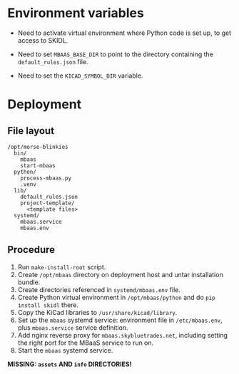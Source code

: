 # Environment variables

 - Need to activate virtual environment where Python code is set up,
   to get access to SKIDL.

 - Need to set `MBAAS_BASE_DIR` to point to the directory containing
   the `default_rules.json` file.

 - Need to set the `KICAD_SYMBOL_DIR` variable.


# Deployment

## File layout

```
/opt/morse-blinkies
  bin/
    mbaas
    start-mbaas
  python/
    process-mbaas.py
    .venv
  lib/
    default_rules.json
    project-template/
      <template files>
  systemd/
    mbaas.service
    mbaas.env
```

## Procedure

1. Run `make-install-root` script.
2. Create `/opt/mbaas` directory on deployment host and untar
   installation bundle.
3. Create directories referenced in `systemd/mbaas.env` file.
4. Create Python virtual environment in `/opt/mbaas/python` and do
   `pip install skidl` there.
5. Copy the KiCad libraries to `/usr/share/kicad/library`.
6. Set up the `mbaas` systemd service: environment file in
   `/etc/mbaas.env`, plus `mbaas.service` service definition.
7. Add nginx reverse proxy for `mbaas.skybluetrades.net`, including
   setting the right port for the MBaaS service to run on.
8. Start the `mbaas` systemd service.

**MISSING: `assets` AND `info` DIRECTORIES!**
